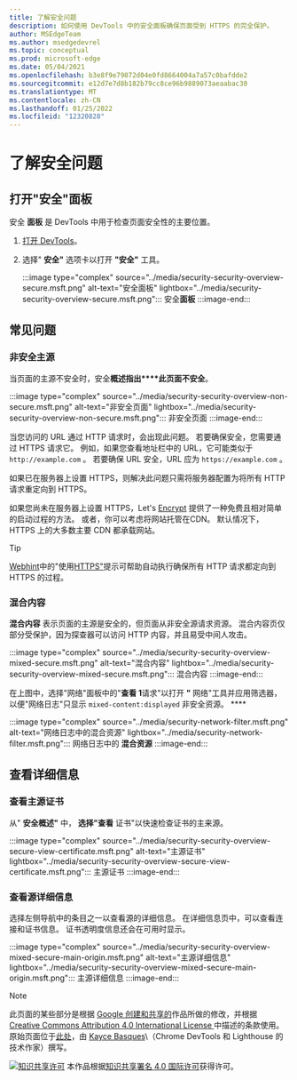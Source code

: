 ```yaml
---
title: 了解安全问题
description: 如何使用 DevTools 中的安全面板确保页面受到 HTTPS 的完全保护。
author: MSEdgeTeam
ms.author: msedgedevrel
ms.topic: conceptual
ms.prod: microsoft-edge
ms.date: 05/04/2021
ms.openlocfilehash: b3e8f9e79072d04e0fd8664004a7a57c0bafdde2
ms.sourcegitcommit: e12d7e7d8b182b79cc8ce96b9889073aeaabac30
ms.translationtype: MT
ms.contentlocale: zh-CN
ms.lasthandoff: 01/25/2022
ms.locfileid: "12320828"
---
```

<!-- Copyright Kayce Basques

   Licensed under the Apache License, Version 2.0 (the "License");
   you may not use this file except in compliance with the License.
   You may obtain a copy of the License at

       https://www.apache.org/licenses/LICENSE-2.0

   Unless required by applicable law or agreed to in writing, software
   distributed under the License is distributed on an "AS IS" BASIS,
   WITHOUT WARRANTIES OR CONDITIONS OF ANY KIND, either express or implied.
   See the License for the specific language governing permissions and
   limitations under the License.  -->
# <a name="understand-security-issues"></a>了解安全问题

<!--Use the **Security** Panel in [Microsoft Edge DevTools](../../devtools-guide-chromium/index.md) to make sure HTTPS is properly implemented on a page.  Navigate to **Why HTTPS Matters** to learn why every website should be protected with HTTPS, even sites that do not handle sensitive user data.  -->

<!--todo: add section when why-https is available -->


<!-- ====================================================================== -->
## <a name="open-the-security-panel"></a>打开"安全"面板

安全 **面板** 是 DevTools 中用于检查页面安全性的主要位置。

1.  [打开 DevTools](../open/index.md)。
1.  选择" **安全"** 选项卡以打开 **"安全"** 工具。

    :::image type="complex" source="../media/security-security-overview-secure.msft.png" alt-text="安全面板" lightbox="../media/security-security-overview-secure.msft.png":::
       安全**面板**
    :::image-end:::


<!-- ====================================================================== -->
## <a name="common-problems"></a>常见问题

### <a name="non-secure-main-origins"></a>非安全主源

当页面的主源不安全时，安全**概述指出****此页面不安全**。

:::image type="complex" source="../media/security-security-overview-non-secure.msft.png" alt-text="非安全页面" lightbox="../media/security-security-overview-non-secure.msft.png":::
   非安全页面
:::image-end:::

当您访问的 URL 通过 HTTP 请求时，会出现此问题。  若要确保安全，您需要通过 HTTPS 请求它。  例如，如果您查看地址栏中的 URL，它可能类似于 `http://example.com` 。  若要确保 URL 安全，URL 应为 `https://example.com` 。

如果已在服务器上设置 HTTPS，则解决此问题只需将服务器配置为将所有 HTTP 请求重定向到 HTTPS。

如果您尚未在服务器上设置 HTTPS，Let's [Encrypt](https://letsencrypt.org) 提供了一种免费且相对简单的启动过程的方法。  或者，你可以考虑将网站托管在CDN。  默认情况下，HTTPS 上的大多数主要 CDN 都承载网站。

> [!TIP]
> [Webhint](https://webhint.io)中的"使用[HTTPS"](https://webhint.io/docs/user-guide/hints/hint-https-only)提示可帮助自动执行确保所有 HTTP 请求都定向到 HTTPS 的过程。

### <a name="mixed-content"></a>混合内容

**混合内容**<!--[mixed content](/web/fundamentals/security/prevent-mixed-content/what-is-mixed-content)--> 表示页面的主源是安全的，但页面从非安全源请求资源。  混合内容页仅部分受保护，因为探查器可以访问 HTTP 内容，并且易受中间人攻击。

:::image type="complex" source="../media/security-security-overview-mixed-secure.msft.png" alt-text="混合内容" lightbox="../media/security-security-overview-mixed-secure.msft.png":::
   混合内容
:::image-end:::

在上图中，选择"网络"面板中的"**查看 1**请求"以打开 **"** 网络"工具并应用筛选器，以便"网络日志"只显示 `mixed-content:displayed` 非安全资源。 ****

:::image type="complex" source="../media/security-network-filter.msft.png" alt-text="网络日志中的混合资源" lightbox="../media/security-network-filter.msft.png":::
   网络日志中的 **混合资源**
:::image-end:::


<!-- ====================================================================== -->
## <a name="view-details"></a>查看详细信息

### <a name="view-main-origin-certificate"></a>查看主源证书

从" **安全概述"** 中， **选择"查看** 证书"以快速检查证书的主来源。

:::image type="complex" source="../media/security-security-overview-secure-view-certificate.msft.png" alt-text="主源证书" lightbox="../media/security-security-overview-secure-view-certificate.msft.png":::
   主源证书
:::image-end:::

### <a name="view-origin-details"></a>查看源详细信息

选择左侧导航中的条目之一以查看源的详细信息。  在详细信息页中，可以查看连接和证书信息。  证书透明度信息还会在可用时显示。

:::image type="complex" source="../media/security-security-overview-mixed-secure-main-origin.msft.png" alt-text="主源详细信息" lightbox="../media/security-security-overview-mixed-secure-main-origin.msft.png":::
   主源详细信息
:::image-end:::


<!-- ====================================================================== -->
> [!NOTE]
> 此页面的某些部分是根据 [Google 创建和共享的](https://developers.google.com/terms/site-policies)作品所做的修改，并根据[ Creative Commons Attribution 4.0 International License ](https://creativecommons.org/licenses/by/4.0)中描述的条款使用。
> 原始页面位于[此处](https://developers.google.com/web/tools/chrome-devtools/security/index)，由 [Kayce Basques](https://developers.google.com/web/resources/contributors#kayce-basques)\（Chrome DevTools 和 Lighthouse 的技术作家）撰写。

[![知识共享许可](https://i.creativecommons.org/l/by/4.0/88x31.png)](https://creativecommons.org/licenses/by/4.0) 本作品根据[知识共享署名 4.0 国际许可](https://creativecommons.org/licenses/by/4.0)获得许可。
